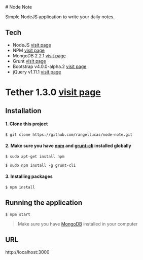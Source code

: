 <snippet>
<content>
# Node Note

Simple NodeJS application to write your daily notes. 

## Tech

* NodeJS [visit page](https://nodejs.org/en/)
* NPM [visit page](https://www.npmjs.com/)
* MongoDB 2.2.1 [visit page](https://www.mongodb.com/)
* Grunt [visit page](http://gruntjs.com/)
* Bootstrap v4.0.0-alpha.2 [visit page](http://getbootstrap.com)
* jQuery v1.11.1 [visit page](https://blog.jquery.com/2014/05/01/jquery-1-11-1-and-2-1-1-released/)
# Tether 1.3.0 [visit page](http://tether.io/)

## Installation

#### 1. Clone this project

`$ git clone https://github.com/rangellucas/node-note.git`

#### 2. Make sure you have [npm](https://www.npmjs.com/) and [grunt-cli](https://www.npmjs.com/package/grunt-cli) installed globally

`$ sudo apt-get install npm`

`$ sudo npm install -g grunt-cli`

#### 3. Installing packages

`$ npm install`

## Running the application

`$ npm start`

> Make sure you have [MongoDB](https://docs.mongodb.com/manual/installation/) installed in your computer

## URL

http://localhost:3000

</content>
</snippet>
